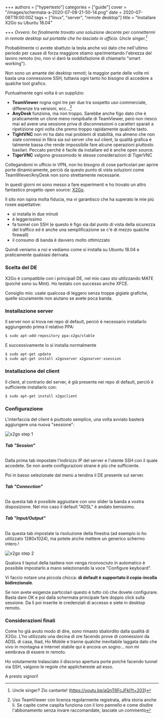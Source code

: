 +++
authors = ["hypertesto"]
categories = ["guide"]
cover = "/images/schermata-a-2020-07-08-21-50-14.png"
date = 2020-07-08T19:00:00Z
tags = ["linux", "server", "remote desktop"]
title = "Installare X2Go su Ubuntu 18.04"

+++
_Ovvero: ho finalmente trovato una soluzione decente per connettermi in remote desktop sul portatile che ho lasciato in ufficio. Uncle singer.[^0]_

Probabilmente ci avrete sbattuto la testa anche voi dato che nell'ultimo periodo per cause di forza maggiore stiamo sperimentando l'ebrezza del lavoro remoto (no, non vi darò la soddisfazione di chiamarlo "smart working").

Non sono un amante dei desktop remoti; la maggior parte delle volte mi basta una connessione SSH, tuttavia ogni tanto ho bisogno di accedere a qualche tool grafico. 

Puntualmente ogni volta è un supplizio:

* **TeamViewer** rogna ogni tre per due tra sospetto uso commerciale, differenze tra versioni, ecc...[^1]
* **AnyDesk** funziona, ma non troppo. Sarebbe anche figo dato che è praticamente un clone meno rompiballe di TeamViewer, però non riesco mai ad avere una sessione priva di disconnessioni o caratteri sparati a ripetizione ogni volta che premo troppo rapidamente qualche tasto.
* **TightVNC** non mi ha dato mai problemi di stabilità, ma almeno che non siate connessi in fibra sia sul server che sul client, la qualità grafica è talmente bassa che rende impossibile fare alcune operazioni piuttosto basilari. Peccato perchè è facile da installare ed è anche open source.
* **TigerVNC** valgono grossomodo le stesse considerazioni di TigerVNC

Collegandomi in ufficio in VPN, non ho bisogno di cose particolari per aprire porte dinamicamente, perciò da questo punto di vista soluzioni come TeamWiever/AnyDesk non sono strettamente necessarie. 

In questi giorni  mi sono messo a fare esperimenti e ho trovato un altro fantastico progetto open source: [X2Go](https://wiki.x2go.org/doku.php "X2Go").

Il sito non ispira molta fiducia, ma vi garantisco che ha superato le mie più rosee aspettative:

* si installa in due minuti
* è leggerissimo
* fa tunnel con SSH (e questo è figo sia dal punto di vista della sicurezza del traffico ed è anche una semplificazione se c'è di mezzo qualche firewall)
* il consumo di banda è davvero molto ottimizzato

Quindi veniamo a noi e vediamo come si installa su Ubuntu 18.04 e praticamente qualsiasi derivata.

### Scelta del DE

X2Go è compatibile con i principali DE, nel mio caso sto utilizzando MATE (poiché sono su Mint). Ho testato con successo anche XFCE.

Consiglio mio: usate qualcosa di leggero senza troppe gigiate grafiche, quelle sicuramente non aiutano se avete poca banda.

### Installazione server

Il server non si trova nei repo di default, perciò è necessario installarlo aggiungendo prima il relativo PPA:

```bash
$ sudo apt-add-repository ppa:x2go/stable
```

E successivamente lo si installa normalmente

```bash
$ sudo apt-get update
$ sudo apt-get install x2goserver x2goserver-xsession
```

### Installazione del client

Il client, al contrario del server, è già presente nei repo di default, perciò è sufficiente installarlo con:

```bash
$ sudo apt-get install x2goclient
```

### Configurazione

L'interfaccia del client è piuttosto semplice, una volta avviato basterà aggiungere una nuova "sessione":

![x2go step 1](/images/x2go_1.png)

###### **Tab "Session"**

Dalla prima tab impostate l'indirizzo IP del server e l'utente SSH con il quale accedete. Se non avete configurazioni strane è più che sufficiente.

Poi in basso selezionate dal menù a tendina il DE presente sul server.

###### **Tab "Connection"**

Da questa tab è possibile aggiustare con uno slider la banda a vostra disposizione. Nel mio caso il default "ADSL" è andato benissimo.

###### **Tab "Input/Output"**

Da questa tab impostate la risoluzione della finestra (ad esempio io ho utilizzato 1280x1024), ma potete anche mettere un generico schermo intero.!

![x2go step 2](/images/x2go_2.png)

Qualora il layout della tastiera non venga riconosciuto in automatico è possibile impostarlo a mano selezionando la voce "Configure keyboard".

Vi faccio notare una piccola chicca: **di default è supportato il copia-incolla bidirezionale**.

Se non avete esigenze particolari questo è tutto ciò che dovete configurare. Basta dare OK e poi dalla schermata principale fare doppio click sulla sessione. Da lì poi inserite le credenziali di accesso e siete in desktop remoto.

### Considerazioni finali

Come ho già avuto modo di dire, sono rimasto sbalordito dalla qualità di X2Go. L'ho utilizzato una decina di ore facendo prove di connessioni da ADSL di casa, Iliad, Ho Mobile e tranne qualche inevitabile laggata dato che vivo in montagna e internet stabile qui è ancora un sogno... non mi sembrava di essere in remoto.

Ho volutamente tralasciato il discorso apertura porte poichè facendo tunnel via SSH, valgono le regole che applichereste ad esso.

A presto signori!

[^0]: Uncle singer? Zio cantante! (https://youtu.be/aQnT6FcJFkI?t=203)
[^1]:  Uso TeamViewer con licenza regolarmente registrata, altra storia anche lì. Se capite come caspita funziona con il loro pannello e come disdire l'abbonamento senza invare raccomandate, lasciate un commento